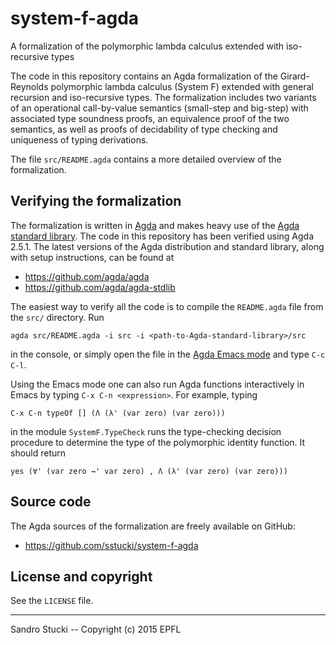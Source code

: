 # system-f-agda

A formalization of the polymorphic lambda calculus extended with
iso-recursive types

The code in this repository contains an Agda formalization of the
Girard-Reynolds polymorphic lambda calculus (System F) extended with
general recursion and iso-recursive types.  The formalization includes
two variants of an operational call-by-value semantics (small-step and
big-step) with associated type soundness proofs, an equivalence proof
of the two semantics, as well as proofs of decidability of type
checking and uniqueness of typing derivations.

The file `src/README.agda` contains a more detailed overview of the
formalization.


Verifying the formalization
---------------------------

The formalization is written in [Agda](https://github.com/agda/agda)
and makes heavy use of the [Agda standard
library](https://github.com/agda/agda-stdlib).  The code in this
repository has been verified using Agda 2.5.1.  The latest versions
of the Agda distribution and standard library, along with setup
instructions, can be found at

 * https://github.com/agda/agda
 * https://github.com/agda/agda-stdlib

The easiest way to verify all the code is to compile the `README.agda`
file from the `src/` directory.  Run

    agda src/README.agda -i src -i <path-to-Agda-standard-library>/src

in the console, or simply open the file in the
[Agda Emacs mode](https://github.com/agda/agda#configuring-the-emacs-mode)
and type `C-c C-l`.

Using the Emacs mode one can also run Agda functions interactively in
Emacs by typing `C-x C-n <expression>`.  For example, typing

    C-x C-n typeOf [] (Λ (λ' (var zero) (var zero)))

in the module `SystemF.TypeCheck` runs the type-checking decision
procedure to determine the type of the polymorphic identity function.
It should return

    yes (∀' (var zero →' var zero) , Λ (λ' (var zero) (var zero)))


Source code
-----------

The Agda sources of the formalization are freely available on GitHub:

 * https://github.com/sstucki/system-f-agda


License and copyright
---------------------

See the `LICENSE` file.


------------------------------------------------------------------------
Sandro Stucki -- Copyright (c) 2015 EPFL
